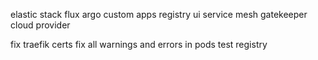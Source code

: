elastic stack
flux
argo
custom apps
registry ui
service mesh
gatekeeper
cloud provider

fix traefik certs
fix all warnings and errors in pods
test registry
